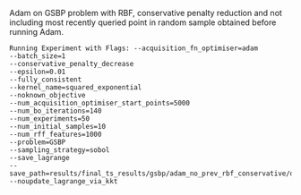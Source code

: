 Adam on GSBP problem with RBF, conservative penalty reduction and not including most recently queried point in
random sample obtained before running Adam.

``` 
Running Experiment with Flags: --acquisition_fn_optimiser=adam
--batch_size=1
--conservative_penalty_decrease
--epsilon=0.01
--fully_consistent
--kernel_name=squared_exponential
--noknown_objective
--num_acquisition_optimiser_start_points=5000
--num_bo_iterations=140
--num_experiments=50
--num_initial_samples=10
--num_rff_features=1000
--problem=GSBP
--sampling_strategy=sobol
--save_lagrange
--save_path=results/final_ts_results/gsbp/adam_no_prev_rbf_conservative/data/run_
--noupdate_lagrange_via_kkt
```